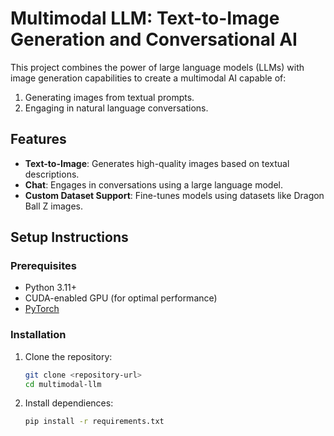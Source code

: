 # Multimodal LLM: Text-to-Image Generation and Conversational AI

This project combines the power of large language models (LLMs) with image generation capabilities to create a multimodal AI capable of:

1. Generating images from textual prompts.
2. Engaging in natural language conversations.

## Features

- **Text-to-Image**: Generates high-quality images based on textual descriptions.
- **Chat**: Engages in conversations using a large language model.
- **Custom Dataset Support**: Fine-tunes models using datasets like Dragon Ball Z images.

## Setup Instructions

### Prerequisites

- Python 3.11+
- CUDA-enabled GPU (for optimal performance)
- [PyTorch](https://pytorch.org/get-started/locally/)

### Installation

1. Clone the repository:

   ```bash
   git clone <repository-url>
   cd multimodal-llm
   ```

2. Install dependiences:

   ```bash
   pip install -r requirements.txt
   ```
